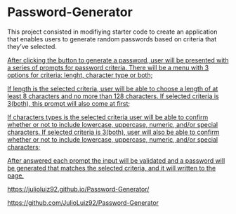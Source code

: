 # Password-Generator

This project consisted in modifiying starter code to create an application that enables users to generate random passwords based on criteria that they’ve selected.

[After clicking the button to generate a password, user will be presented with a series of prompts for password criteria.
There will be a menu with 3 options for criteria: lenght, character type or both;](./assets/images/Screenshot1.jpg)


[If length is the selected criteria, user will be able to choose a length of at least 8 characters and no more than 128 characters. If selected criteria is 3(both), this prompt will also come at first;](./assets/images/Screenshot2.jpg)


[If characters types is the selected criteria user will be able to confirm whether or not to include lowercase, uppercase, numeric, and/or special characters. If selected criteria is 3(both), user will also be able to confirm whether or not to include lowercase, uppercase, numeric, and/or special characters;](./assets/images/Screenshot3.jpg)


[After answered each prompt the input will be validated and a password will be generated that matches the selected criteria, and it will written to the page.](./assets/images/Screenshot4.jpg)



https://julioluiz92.github.io/Password-Generator/

https://github.com/JulioLuiz92/Password-Generator